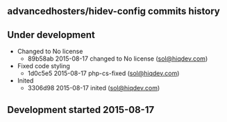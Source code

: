 advancedhosters/hidev-config commits history
--------------------------------------------

## Under development

- Changed to No license
    - 89b58ab 2015-08-17 changed to No license (sol@hiqdev.com)
- Fixed code styling
    - 1d0c5e5 2015-08-17 php-cs-fixed (sol@hiqdev.com)
- Inited
    - 3306d98 2015-08-17 inited (sol@hiqdev.com)

## Development started 2015-08-17

